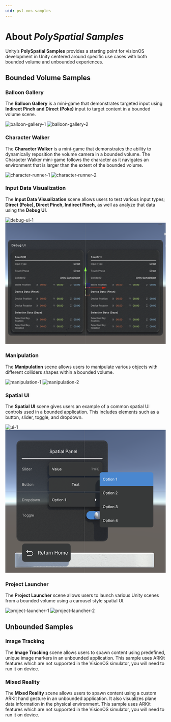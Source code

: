 ```yaml
---
uid: psl-vos-samples
---
```

# About _PolySpatial Samples_ 
Unity’s **PolySpatial Samples** provides a starting point for visionOS development in Unity centered around specific use cases with both bounded volume and unbounded experiences.


## Bounded Volume Samples

### Balloon Gallery

The **Balloon Gallery** is a mini-game that demonstrates targeted input using **Indirect Pinch and Direct (Poke)** input to target content in a bounded volume scene.

![balloon-gallery-1](images/samples/balloon-gallery-1.png "Balloon Gallery") ![balloon-gallery-2](images/samples/balloon-gallery-2.png "Balloon Gallery")


### Character Walker

The **Character Walker** is a mini-game that demonstrates the ability to dynamically reposition the volume camera in a bounded volume. The Character Walker mini-game follows the character as it navigates an environment that is larger than the extent of the bounded volume.

![character-runner-1](images/samples/character-runner-1.png "Character Runner") ![character-runner-2](images/samples/character-runner-2.png "Character Runner")


### Input Data Visualization

The **Input Data Visualization** scene allows users to test various input types; **Direct (Poke), Direct Pinch, Indirect Pinch,** as well as analyze that data using the **Debug UI**.

![debug-ui-1](images/samples/debug-ui-1.png "Debug UI") ![debug-ui-2](images/samples/debug-ui-2.png "Debug UI")


### Manipulation

The **Manipulation** scene allows users to manipulate various objects with different colliders shapes within a bounded volume.

![manipulation-1](images/samples/manipulation-1.png "Manipulation") ![manipulation-2](images/samples/manipulation-2.png "Manipulation")


### Spatial UI

The **Spatial UI** scene gives users an example of a common spatial UI controls used in a bounded application. This includes elements such as a button, slider, toggle, and dropdown.

![ui-1](images/samples/ui-1.png "UI") ![ui-2](images/samples/ui-2.png "UI")


### Project Launcher

The **Project Launcher** scene allows users to launch various Unity scenes from a bounded volume using a carousel style spatial UI.

![project-launcher-1](images/samples/project-launcher-1.png "Project Launcher") ![project-launcher-2](images/samples/project-launcher-2.png "Project Launcher")


## Unbounded Samples

### Image Tracking

The **Image Tracking** scene allows users to spawn content using predefined, unique image markers in an unbounded application.  This sample uses ARKit features which are not supported in the VisionOS simulator, you will need to run it on device.


### Mixed Reality

The **Mixed Reality** scene allows users to spawn content using a custom ARKit hand gesture in an unbounded application. It also visualizes plane data information in the physical environment.  This sample uses ARKit features which are not supported in the VisionOS simulator, you will need to run it on device.
